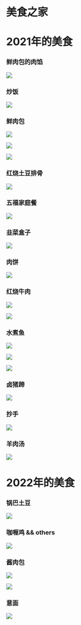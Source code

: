 # 美食之家

# 2021年的美食

### 鲜肉包的肉馅
![](https://0.z.wiki/images/20211115/b5eedd312dd14327bd8bbe5b3731dfd5.png?x-oss-process=style/z.wiki)

### 炒饭
![](https://1.z.wiki/images/20211115/349a8c4c0b2943348dcc1889894edd63.png?x-oss-process=style/z.wiki)

### 鲜肉包
![](https://2.z.wiki/images/20211115/3603e6bf0d5f4b00b0f91907b88f4878.png?x-oss-process=style/z.wiki)

![](https://3.z.wiki/images/20211115/8c91d102052e4d2280e64ffe0b8b13fc.png?x-oss-process=style/z.wiki)


![](https://4.z.wiki/images/20211115/f6e53308df394601814a80bfa083f863.png?x-oss-process=style/z.wiki)

### 红烧土豆排骨 
![](https://0.z.wiki/images/20220527/7465e0686155470a8c36859548774d5f.png?x-oss-process=image/resize,w_800/quality,q_80)

### 五福家庭餐
![](https://1.z.wiki/images/20220527/b55d1426a130495a803c41b34cbac356.png?x-oss-process=image/resize,w_800/quality,q_80)


### 韭菜盒子
![](https://2.z.wiki/images/20211115/feec2a95768240db9af62e61f9126806.png?x-oss-process=style/z.wiki)

### 肉饼
![](https://3.z.wiki/images/20220527/eccb310476634de6900a61d3dda3a77e.png?x-oss-process=image/resize,w_800/quality,q_80)

### 红烧牛肉
![](https://4.z.wiki/images/20220525/e15842ad0ef442c3bef0137ca8f2663f.png?x-oss-process=style/z.wiki)

![](https://0.z.wiki/images/20220525/1d1da3e67ffb44f08891071581dd61fb.png?x-oss-process=style/z.wiki)

### 水煮鱼
![](https://1.z.wiki/images/20220527/f8f65a0485814e31999f01aa8e3357cb.png?x-oss-process=image/resize,w_800/quality,q_80)


![](https://2.z.wiki/images/20211115/737a463fd47f4cde9980137cfe5e2e21.png?x-oss-process=style/z.wiki)


![](https://3.z.wiki/images/20211115/4743a5bc7a0f4442afcd08f8e81ac847.png?x-oss-process=style/z.wiki)

### 卤猪蹄
![](https://4.z.wiki/images/20211115/0a8c4079982544b6964a5cf7b9d39476.png?x-oss-process=style/z.wiki)

### 抄手
![](https://0.z.wiki/images/20211115/e52d6f60fff24f3fa7b1f26922786fe9.png?x-oss-process=style/z.wiki)

### 羊肉汤
![](https://1.z.wiki/images/20211115/648bf09933cc428f817fa06bba8fcf34.png?x-oss-process=style/z.wiki)


# 2022年的美食

### 锅巴土豆
![](https://2.z.wiki/images/20220213/3b6e7d8755684b5ab8c63bc45854d73a.png?x-oss-process=style/z.wiki)

### 咖喱鸡 && others
![](https://3.z.wiki/images/20220213/42a981907a6744c38155dc5357b31cc2.png?x-oss-process=style/z.wiki)

### 酱肉包
![](https://4.z.wiki/images/20220213/eef59dfcbe32498faa3d4ae3860f50fa.png?x-oss-process=style/z.wiki)

![](https://0.z.wiki/images/20220213/e70995bb005549c2b1797eaec13a7191.png?x-oss-process=style/z.wiki)

### 意面

![](https://1.z.wiki/images/20220219/e509255f14384acc81f72576d69821e5.png?x-oss-process=style/z.wiki)

